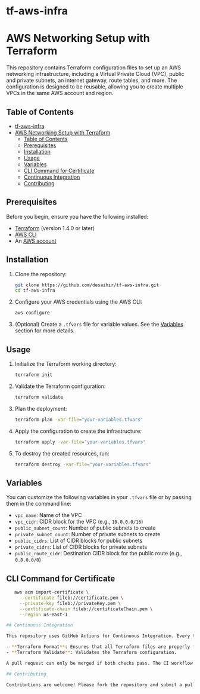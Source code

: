# tf-aws-infra

# AWS Networking Setup with Terraform

This repository contains Terraform configuration files to set up an AWS networking infrastructure, including a Virtual Private Cloud (VPC), public and private subnets, an internet gateway, route tables, and more. The configuration is designed to be reusable, allowing you to create multiple VPCs in the same AWS account and region.

## Table of Contents

- [tf-aws-infra](#tf-aws-infra)
- [AWS Networking Setup with Terraform](#aws-networking-setup-with-terraform)
  - [Table of Contents](#table-of-contents)
  - [Prerequisites](#prerequisites)
  - [Installation](#installation)
  - [Usage](#usage)
  - [Variables](#variables)
  - [CLI Command for Certificate](#cli-command-for-certificate)
  - [Continuous Integration](#continuous-integration)
  - [Contributing](#contributing)

## Prerequisites

Before you begin, ensure you have the following installed:
 
- [Terraform](https://www.terraform.io/downloads.html) (version 1.4.0 or later)
- [AWS CLI](https://aws.amazon.com/cli/)
- An [AWS account](https://aws.amazon.com/)

## Installation

1. Clone the repository:
   ```bash
   git clone https://github.com/desaihir/tf-aws-infra.git
   cd tf-aws-infra
   ```

2. Configure your AWS credentials using the AWS CLI:
   ```bash
   aws configure
   ```

3. (Optional) Create a `.tfvars` file for variable values. See the [Variables](#variables) section for more details.

## Usage

1. Initialize the Terraform working directory:
   ```bash
   terraform init
   ```

2. Validate the Terraform configuration:
   ```bash
   terraform validate
   ```

3. Plan the deployment:
   ```bash
   terraform plan -var-file="your-variables.tfvars"
   ```

4. Apply the configuration to create the infrastructure:
   ```bash
   terraform apply -var-file="your-variables.tfvars"
   ```

5. To destroy the created resources, run:
   ```bash
   terraform destroy -var-file="your-variables.tfvars"
   ```

## Variables

You can customize the following variables in your `.tfvars` file or by passing them in the command line:

- `vpc_name`: Name of the VPC
- `vpc_cidr`: CIDR block for the VPC (e.g., `10.0.0.0/16`)
- `public_subnet_count`: Number of public subnets to create
- `private_subnet_count`: Number of private subnets to create
- `public_cidrs`: List of CIDR blocks for public subnets
- `private_cidrs`: List of CIDR blocks for private subnets
- `public_route_cidr`: Destination CIDR block for the public route (e.g., `0.0.0.0/0`)

## CLI Command for Certificate

```bash
   aws acm import-certificate \
     --certificate fileb://certificate.pem \
     --private-key fileb://privateKey.pem \
     --certificate-chain fileb://certificateChain.pem \
     --region us-east-1

## Continuous Integration

This repository uses GitHub Actions for Continuous Integration. Every time a pull request is created, the following checks will be performed:

- **Terraform Format**: Ensures that all Terraform files are properly formatted.
- **Terraform Validate**: Validates the Terraform configuration.

A pull request can only be merged if both checks pass. The CI workflow file can be found in `.github/workflows/terraform-ci.yml`.

## Contributing

Contributions are welcome! Please fork the repository and submit a pull request with your changes. 
